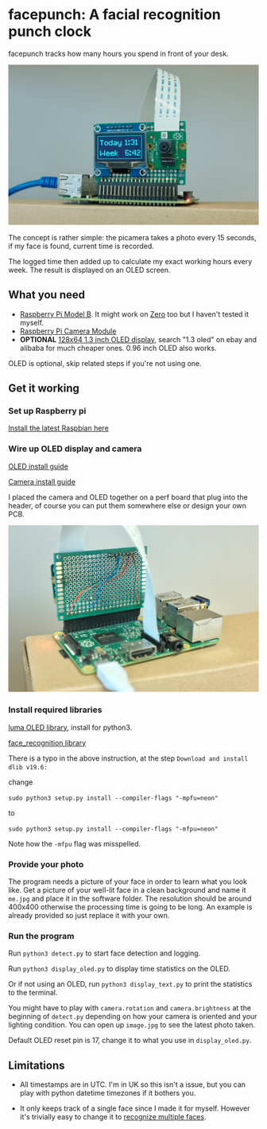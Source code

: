 # facepunch: A facial recognition punch clock

facepunch tracks how many hours you spend in front of your desk.

![Alt text](resources/front.jpg)

The concept is rather simple: the picamera takes a photo every 15 seconds, if my face is found, current time is recorded.

The logged time then added up to calculate my exact working hours every week. The result is displayed on an OLED screen.

## What you need

* [Raspberry Pi Model B](https://www.raspberrypi.org/products/raspberry-pi-3-model-b/). It might work on [Zero](https://www.raspberrypi.org/products/raspberry-pi-zero-w/) too but I haven't tested it myself.
* [Raspberry Pi Camera Module](https://www.raspberrypi.org/products/camera-module-v2/)
* **OPTIONAL** [128x64 1.3 inch OLED display](https://www.adafruit.com/product/938), search "1.3 oled" on ebay and alibaba for much cheaper ones. 0.96 inch OLED also works.

OLED is optional, skip related steps if you're not using one.

## Get it working

### Set up Raspberry pi

[Install the latest Raspbian here](https://www.raspberrypi.org/documentation/installation/installing-images/)

### Wire up OLED display and camera

[OLED install guide](https://learn.adafruit.com/ssd1306-oled-displays-with-raspberry-pi-and-beaglebone-black/wiring)

[Camera install guide](https://projects.raspberrypi.org/en/projects/getting-started-with-picamera)

I placed the camera and OLED together on a perf board that plug into the header, of course you can put them somewhere else or design your own PCB.

![Alt text](resources/back.jpg)

### Install required libraries

[luma OLED library](https://luma-oled.readthedocs.io/en/latest/install.html), install for python3.

[face_recognition library](https://gist.github.com/ageitgey/1ac8dbe8572f3f533df6269dab35df65)

There is a typo in the above instruction, at the step `Download and install dlib v19.6:`

change 

`sudo python3 setup.py install --compiler-flags "-mpfu=neon"` 

to

`sudo python3 setup.py install --compiler-flags "-mfpu=neon"`

Note how the `-mfpu` flag was misspelled.

### Provide your photo

The program needs a picture of your face in order to learn what you look like. Get a picture of your well-lit face in a clean background and name it `me.jpg` and place it in the software folder. The resolution should be around 400x400 otherwise the processing time is going to be long. An example is already provided so just replace it with your own.

### Run the program

Run `python3 detect.py` to start face detection and logging.

Run `python3 display_oled.py` to display time statistics on the OLED.

Or if not using an OLED, run `python3 display_text.py` to print the statistics to the terminal.

You might have to play with `camera.rotation` and `camera.brightness` at the beginning of `detect.py` depending on how your camera is oriented and your lighting condition. You can open up `image.jpg` to see the latest photo taken.

Default OLED reset pin is 17, change it to what you use in `display_oled.py`.

## Limitations

* All timestamps are in UTC. I'm in UK so this isn't a issue, but you can play with python datetime timezones if it bothers you.

* It only keeps track of a single face since I made it for myself. However it's trivially easy to change it to [recognize multiple faces](https://github.com/ageitgey/face_recognition/blob/master/examples/recognize_faces_in_pictures.py).
